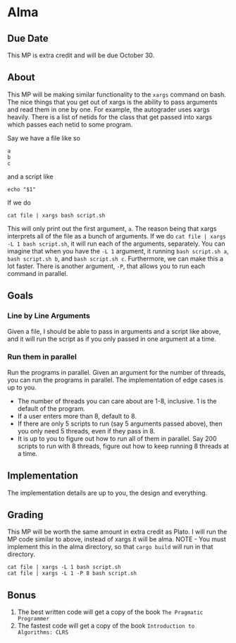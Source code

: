 # Alma

## Due Date
This MP is extra credit and will be due October 30. 

## About
This MP will be making similar functionality to the `xargs` command on bash. The
nice things that you get out of xargs is the ability to pass arguments and read
them in one by one. For example, the autograder uses xargs heavily. There is a
list of netids for the class that get passed into xargs which passes each netid to
some program. 

Say we have a file like so 
```
a
b
c
```
and a script like
```
echo "$1"
```
If we do 
```
cat file | xargs bash script.sh
```

This will only print out the first argument, `a`. The reason being that xargs
interprets all of the file as a bunch of arguments. If we do `cat file | xargs
-L 1 bash script.sh`, it will run each of the arguments, separately. You can
imagine that when you have the `-L 1` argument, it running `bash script.sh a`,
`bash script.sh b`, and `bash script.sh c`. Furthermore, we can make this a lot
faster. There is another argument, `-P`, that allows you to run each command in
parallel. 

## Goals

### Line by Line Arguments 
Given a file, I should be able to pass in arguments and a script like above, and
it will run the script as if you only passed in one argument at a time. 

### Run them in parallel
Run the programs in parallel. Given an argument for the number of threads, you
can run the programs in parallel. The implementation of edge cases is up to you.

- The number of threads you can care about are 1-8, inclusive. 1 is the default of the program. 
- If a user enters more than 8, default to 8. 
- If there are only 5 scripts to run (say 5 arguments passed above), then you
  only need 5 threads, even if they pass in 8. 
- It is up to you to figure out how to run all of them in parallel. Say 200
  scripts to run with 8 threads, figure out how to keep running 8 threads at a
  time.


## Implementation
The implementation details are up to you, the design and everything. 

## Grading
This MP will be worth the same amount in extra credit as Plato. 
I will run the MP code similar to above, instead of xargs it will be alma.
NOTE - You must implement this in the alma directory, so that `cargo build` will
run in that directory.
```
cat file | xargs -L 1 bash script.sh
cat file | xargs -L 1 -P 8 bash script.sh
```

## Bonus
1. The best written code will get a copy of the book `The Pragmatic Programmer`
2. The fastest code will get a copy of the book `Introduction to Algorithms:
   CLRS`
